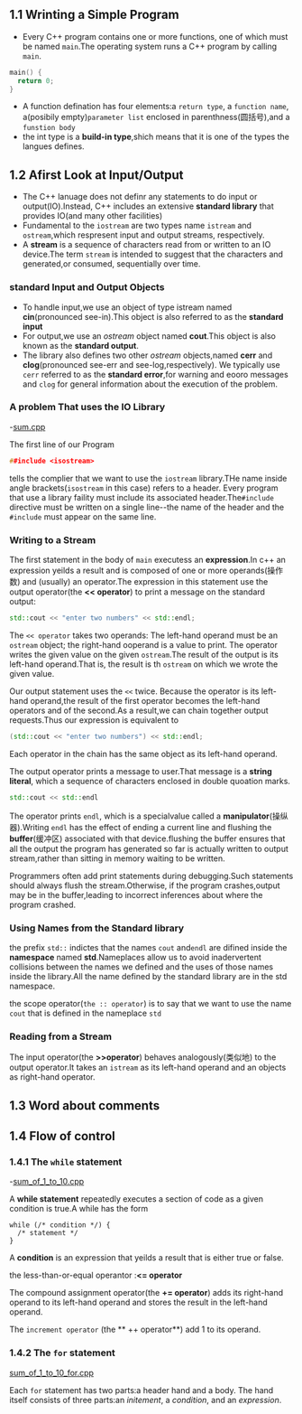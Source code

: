 ## 1.1 Wrinting a Simple Program
  - Every C++ program contains one or more functions, one of which must be named `main`.The operating system runs a C++ program by calling `main`.

  ```cpp
  main() {
    return 0;
  }
  ```

  - A function defination has four elements:a `return type`, a `function name`, a(posibily empty)`parameter list` enclosed in parenthness(圆括号),and a `funstion body`
  - the int type is a **build-in type**,shich means that it is one of the types the langues defines.

## 1.2 Afirst Look at Input/Output

  - The C++ lanuage does not definr any statements to do input or output(IO).Instead, C++ includes an extensive **standard library** that provides IO(and many other facilities)
  - Fundamental to the `iostream` are two types name `istream` and `ostream`,which respresent input and output streams, respectively.
  - A **stream** is a sequence of characters read from or written to an IO device.The term `stream` is intended to suggest that the characters and generated,or consumed, sequentially over time.

### standard Input and Output Objects

  - To handle input,we use an object of type istream named **cin**(pronounced see-in).This object is also referred to as the **standard input**
  - For output,we use an *ostream* object named **cout**.This object is also known as the **standard output**.
  - The library also defines two other *ostream* objects,named **cerr** and **clog**(pronounced see-err and see-log,respectively). We typically use `cerr` referred to as the **standard error**,for warning and eooro messages and `clog` for general information about the execution of the problem.

### A problem That uses the IO Library

  -[sum.cpp](https://github.com/chenboshuo/cpp_learning/blob/master/cpp_primer/chaper_1_getting_started/sum.cpp)

  The first line of our Program

  ```cpp
  ##include <isostream>
  ```

  tells the complier that we want to use the `iostream` library.THe name inside angle brackets(`isostream` in this case) refers to a header. Every program that use a library faility must include its associated header.The`#include` directive must be written on a single line--the name of the header and the `#include` must appear on the same line.

### Writing to a Stream
  The first statement in the body of `main` executess an  **expression**.In c++ an expression yeilds a result and is composed of one or more operands(操作数) and (usually) an operator.The expression in this statement use the output operator(the **<< operator**) to print a message on the standard output:
  ```cpp
  std::cout << "enter two numbers" << std::endl;
  ```
  The `<< operator` takes two operands: The left-hand operand must be an `ostream` object; the right-hand ooperand is a value to print. The operator writes the given value on the given `ostream`.The result of the output is its left-hand operand.That is, the result is th `ostream` on which we wrote the given value.

  Our output statement uses the `<<` twice. Because the operator is its left-hand operand,the result of the first operator becomes the left-hand operators and of the second.As a result,we can chain together output requests.Thus our expression is equivalent to
  ```cpp
  (std::cout << "enter two numbers") << std::endl;
  ```

  Each operator in the chain has the same object as its left-hand operand.

  The output operator prints a message to user.That message is a **string literal**, which a sequence of characters enclosed in double quoation marks.
  ```cpp
  std::cout << std::endl
  ```
  The operator prints `endl`, which is a specialvalue called a **manipulator**(操纵器).Writing `endl` has the effect of ending a current line and flushing the **buffer**(缓冲区) associated with that device.flushing the buffer ensures that all the output the program has generated so far is actually written to output stream,rather than sitting in memory waiting to be written.

  Programmers often add print statements during debugging.Such statements should always flush the stream.Otherwise, if the program crashes,output may be in the buffer,leading to incorrect inferences about where the program crashed.

### Using Names from the Standard library
  the prefix `std::` indictes that the names `cout` and`endl` are difined inside the **namespace** named **std**.Nameplaces allow us to avoid inadervertent collisions between the names we defined and the uses of those names inside the library.All the name defined by the standard library are in the std namespace.

  the scope operator(`the :: operator`) is to say that we want to use the name `cout` that is defined in the nameplace `std`

### Reading from a Stream
  The input operator(the **>>operator**) behaves analogously(类似地) to the output operator.It takes an `istream` as its left-hand operand and an objects as right-hand operator.

## 1.3 Word about comments

## 1.4 Flow of control

### 1.4.1 The `while` statement
  -[sum_of_1_to_10.cpp](./sum_of_1_to_10.cpp)

  A **while statement** repeatedly executes a section of code as a given condition is true.A while has the form
  ```
  while (/* condition */) {
    /* statement */
  }
  ```

  A **condition** is an expression that yeilds a result that is either true or false.

  the less-than-or-equal operantor :**<= operator**

  The compound assignment operator(the **+= operator**) adds its right-hand operand to its left-hand operand and stores the result in the left-hand operand.

  The `increment operator` (the ** ++ operator**) add 1 to its operand.

### 1.4.2 The `for` statement
  [sum_of_1_to_10_for.cpp](./sum_of_1_to_10_for.cpp)

  Each `for` statement has two parts:a header hand and a body. The hand itself consists of three parts:an *initement*, a *condition*, and an *expression*.
